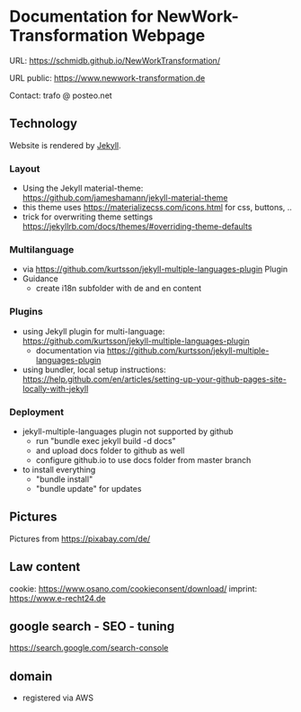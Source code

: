# Documentation for NewWork-Transformation Webpage

URL: https://schmidb.github.io/NewWorkTransformation/

URL public: https://www.newwork-transformation.de

Contact: trafo @ posteo.net

## Technology
Website is rendered by [Jekyll](https://jekyllrb.com/).

### Layout
* Using the Jekyll material-theme: https://github.com/jameshamann/jekyll-material-theme
* this theme uses https://materializecss.com/icons.html for css, buttons, ..
* trick for overwriting theme settings https://jekyllrb.com/docs/themes/#overriding-theme-defaults

### Multilanguage
* via https://github.com/kurtsson/jekyll-multiple-languages-plugin Plugin
* Guidance
  * create i18n subfolder with de and en content

### Plugins
* using Jekyll plugin for multi-language: https://github.com/kurtsson/jekyll-multiple-languages-plugin
  * documentation via https://github.com/kurtsson/jekyll-multiple-languages-plugin
* using bundler, local setup instructions: https://help.github.com/en/articles/setting-up-your-github-pages-site-locally-with-jekyll

### Deployment
* jekyll-multiple-languages plugin not supported by github
  * run "bundle exec jekyll build -d docs"
  * and upload docs folder to github as well
  * configure github.io to use docs folder from master branch
* to install everything
  * "bundle install"
  * "bundle update" for updates

## Pictures
Pictures from https://pixabay.com/de/

## Law content
cookie: https://www.osano.com/cookieconsent/download/
imprint: https://www.e-recht24.de

## google search - SEO - tuning
https://search.google.com/search-console

## domain
* registered via AWS
